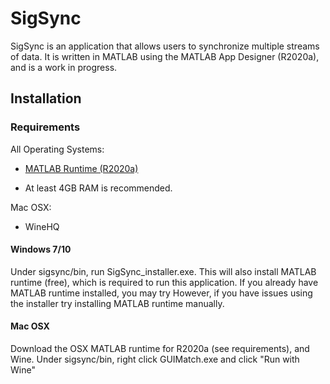 # SigSync

SigSync is an application that allows users to synchronize multiple streams of data. It is written in MATLAB using the MATLAB App Designer (R2020a), 
and is a work in progress.


## Installation

### Requirements
All Operating Systems:

  * [MATLAB Runtime (R2020a)](https://www.mathworks.com/products/compiler/matlab-runtime.html)

  * At least 4GB RAM is recommended.

Mac OSX:

  * WineHQ

#### Windows 7/10

Under sigsync/bin, run SigSync_installer.exe. This will also install MATLAB runtime (free), which is required to run this application. If you already have MATLAB runtime installed, you may try 
However, if you have issues using the installer try installing MATLAB runtime manually.


#### Mac OSX

Download the OSX MATLAB runtime for R2020a (see requirements), and Wine. Under sigsync/bin, right click GUIMatch.exe and click "Run with Wine"

